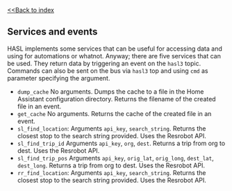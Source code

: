 [<<Back to index](/)

## Services and events

HASL implements some services that can be useful for accessing data and using for automations or whatnot. Anyway; there are five services that can be used. They return data by triggering an event on the `hasl3` topic. Commands can also be sent on the bus via `hasl3` top and using `cmd` as parameter specifying the argument.

- `dump_cache` No arguments. Dumps the cache to a file in the Home Assistant configuration directory. Returns the filename of the created file in an event.
- `get_cache` No arguments. Returns the cache of the created file in an event.
- `sl_find_location`: Arguments `api_key`, `search_string`. Returns the closest stop to the search string provided. Uses the Resrobot API.
- `sl_find_trip_id` Arguments `api_key`, `org`, `dest`. Returns a trip from org to dest. Uses the Resrobot API.
- `sl_find_trip_pos` Arguments `api_key`, `orig_lat`, `orig_long`, `dest_lat`, `dest_long`. Returns a trip from org to dest. Uses the Resrobot API.
- `rr_find_location`: Arguments `api_key`, `search_string`. Returns the closest stop to the search string provided. Uses the Resrobot API.
